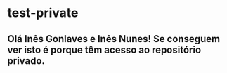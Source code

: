 # test-private

## Olá Inês Gonlaves e Inês Nunes! Se conseguem ver isto é porque têm acesso ao repositório privado.
